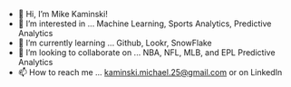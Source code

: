 - 👋 Hi, I’m Mike Kaminski!
- 👀 I’m interested in ... Machine Learning, Sports Analytics, Predictive Analytics
- 🌱 I’m currently learning ... Github, Lookr, SnowFlake
- 💞️ I’m looking to collaborate on ... NBA, NFL, MLB, and EPL Predictive Analytics
- 📫 How to reach me ... kaminski.michael.25@gmail.com or on LinkedIn

<!---
mikekaminski25/mikekaminski25 is a ✨ special ✨ repository because its `README.md` (this file) appears on your GitHub profile.
You can click the Preview link to take a look at your changes.
--->
